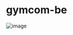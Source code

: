 # gymcom-be

![image](https://github.com/user-attachments/assets/09d463bd-21e6-4107-9e60-ed0045185a64)

